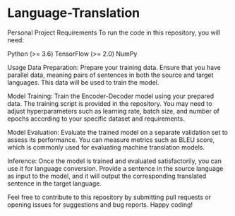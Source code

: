 # Language-Translation
Personal Project
Requirements
To run the code in this repository, you will need:

Python (>= 3.6)
TensorFlow (>= 2.0)
NumPy

Usage
Data Preparation: Prepare your training data. Ensure that you have parallel data, meaning pairs of sentences in both the source and target languages. This data will be used to train the model.

Model Training: Train the Encoder-Decoder model using your prepared data. The training script is provided in the repository. You may need to adjust hyperparameters such as learning rate, batch size, and number of epochs according to your specific dataset and requirements.

Model Evaluation: Evaluate the trained model on a separate validation set to assess its performance. You can measure metrics such as BLEU score, which is commonly used for evaluating machine translation models.

Inference: Once the model is trained and evaluated satisfactorily, you can use it for language conversion. Provide a sentence in the source language as input to the model, and it will output the corresponding translated sentence in the target language.

Feel free to contribute to this repository by submitting pull requests or opening issues for suggestions and bug reports. Happy coding!

